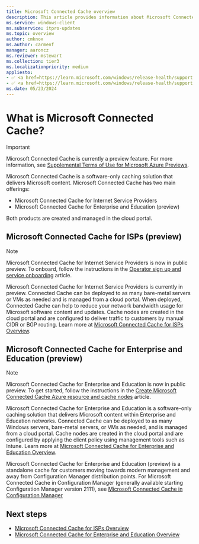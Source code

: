 ```yaml
---
title: Microsoft Connected Cache overview
description: This article provides information about Microsoft Connected Cache, a software-only caching solution.
ms.service: windows-client
ms.subservice: itpro-updates
ms.topic: overview
author: cmknox
ms.author: carmenf
manager: aaroncz
ms.reviewer: mstewart
ms.collection: tier3
ms.localizationpriority: medium
appliesto: 
- ✅ <a href=https://learn.microsoft.com/windows/release-health/supported-versions-windows-client target=_blank>Windows 11</a>
- ✅ <a href=https://learn.microsoft.com/windows/release-health/supported-versions-windows-client target=_blank>Windows 10</a>
ms.date: 05/23/2024
---
```


# What is Microsoft Connected Cache?

> [!IMPORTANT]
> Microsoft Connected Cache is currently a preview feature. For more information, see [Supplemental Terms of Use for Microsoft Azure Previews](https://azure.microsoft.com/support/legal/preview-supplemental-terms/).

Microsoft Connected Cache is a software-only caching solution that delivers Microsoft content. Microsoft Connected Cache has two main offerings:

- Microsoft Connected Cache for Internet Service Providers
- Microsoft Connected Cache for Enterprise and Education (preview)

Both products are created and managed in the cloud portal.

## Microsoft Connected Cache for ISPs (preview)

> [!NOTE]
> Microsoft Connected Cache for Internet Service Providers is now in public preview. To onboard, follow the instructions in the [Operator sign up and service onboarding](mcc-isp-signup.md) article.

Microsoft Connected Cache for Internet Service Providers is currently in preview. Connected Cache can be deployed to as many bare-metal servers or VMs as needed and is managed from a cloud portal. When deployed, Connected Cache can help to reduce your network bandwidth usage for Microsoft software content and updates. Cache nodes are created in the cloud portal and are configured to deliver traffic to customers by manual CIDR or BGP routing. Learn more at [Microsoft Connected Cache for ISPs Overview](mcc-isp-overview.md).

## Microsoft Connected Cache for Enterprise and Education (preview)

> [!NOTE]
> Microsoft Connected Cache for Enterprise and Education is now in public preview. To get started, follow the instructions in the [Create Microsoft Connected Cache Azure resource and cache nodes](mcc-ent-create-resource-and-cache.md) article.

Microsoft Connected Cache for Enterprise and Education is a software-only caching solution that delivers Microsoft content within Enterprise and Education networks. Connected Cache can be deployed to as many Windows servers, bare-metal servers, or VMs as needed, and is managed from a cloud portal. Cache nodes are created in the cloud portal and are configured by applying the client policy using management tools such as Intune. Learn more at [Microsoft Connected Cache for Enterprise and Education Overview](mcc-ent-edu-overview.md).

Microsoft Connected Cache for Enterprise and Education (preview) is a standalone cache for customers moving towards modern management and away from Configuration Manager distribution points. For Microsoft Connected Cache in Configuration Manager (generally available starting Configuration Manager version 2111), see [Microsoft Connected Cache in Configuration Manager](/mem/configmgr/core/plan-design/hierarchy/microsoft-connected-cache)

## Next steps

- [Microsoft Connected Cache for ISPs Overview](mcc-isp-overview.md)
- [Microsoft Connected Cache for Enterprise and Education Overview](mcc-ent-edu-overview.md)
